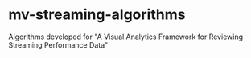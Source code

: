 # mv-streaming-algorithms
Algorithms developed for "A Visual Analytics Framework for Reviewing Streaming Performance Data"
